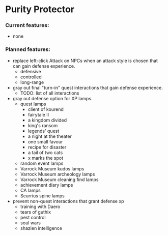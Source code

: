 # Purity Protector
### Current features:
- none
### Planned features:
- replace left-click Attack on NPCs when an attack style is chosen that can gain defense experience.
  - defensive
  - controlled
  - long-range
- gray out final "turn-in" quest interactions that gain defense experience.
  - TODO: list of all interactions
- gray out defense option for XP lamps.
  - quest lamps
    - client of kourend
    - fairytale II
    - a kingdom divided
    - king's ransom
    - legends' quest
    - a night at the theater
    - one small favour
    - recipe for disaster
    - a tail of two cats
    - x marks the spot
  - random event lamps
  - Varrock Museum kudos lamps
  - Varrock Museum archeology lamps
  - Varrock Museum cleaning find lamps
  - achievement diary lamps
  - CA lamps
  - Scurrius spine lamps
- prevent non-quest interactions that grant defense xp
  - training with Daero
  - tears of guthix
  - pest control
  - soul wars
  - shazien intelligence 